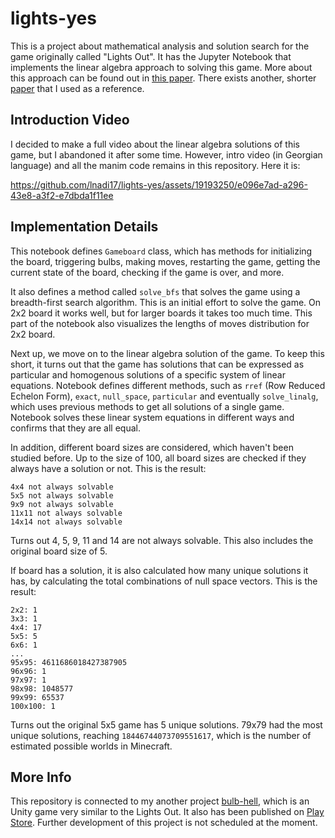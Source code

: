 # lights-yes

This is a project about mathematical analysis and solution search for the game originally called "Lights Out". 
It has the Jupyter Notebook that implements the linear algebra approach to solving this game. 
More about this approach can be found out in [this paper](https://dc.ewu.edu/cgi/viewcontent.cgi?article=1166&context=theses). 
There exists another, shorter [paper](http://buzzard.ups.edu/courses/2007spring/projects/olson-paper-revised.pdf) that I used as a reference.

## Introduction Video

I decided to make a full video about the linear algebra solutions of this game, but I abandoned it after some time. However, intro video (in Georgian language) and all the manim code remains in this repository. Here it is:

https://github.com/lnadi17/lights-yes/assets/19193250/e096e7ad-a296-43e8-a3f2-e7dbda1f11ee


## Implementation Details

This notebook defines `Gameboard` class, which has methods for initializing the board, triggering bulbs, making moves, restarting the game, getting the current state of the board, checking if the game is over, and more.

It also defines a method called `solve_bfs` that solves the game using a breadth-first search algorithm. This is an initial effort to 
solve the game. On 2x2 board it works well, but for larger boards it takes too much time. This part of the notebook also visualizes the lengths of moves distribution for 2x2 board.

Next up, we move on to the linear algebra solution of the game. To keep this short, it turns out that the game has solutions that can be expressed as particular and homogenous solutions of a specific system of linear equations. Notebook defines different methods, such as `rref` (Row Reduced Echelon Form), `exact`, `null_space`, `particular` and eventually `solve_linalg`, which uses previous methods to get all solutions of a single game. Notebook solves these linear system equations in different ways and confirms that they are all equal. 

In addition, different board sizes are considered, which haven't been studied before. Up to the size of 100, all board sizes are checked if they always have a solution or not. This is the result:
```
4x4 not always solvable
5x5 not always solvable
9x9 not always solvable
11x11 not always solvable
14x14 not always solvable
```
Turns out 4, 5, 9, 11 and 14 are not always solvable. This also includes the original board size of 5.

If board has a solution, it is also calculated how many unique solutions it has, by calculating the total combinations of null space vectors. This is the result:
```
2x2: 1
3x3: 1
4x4: 17
5x5: 5
6x6: 1
...
95x95: 4611686018427387905
96x96: 1
97x97: 1
98x98: 1048577
99x99: 65537
100x100: 1
```

Turns out the original 5x5 game has 5 unique solutions. 79x79 had the most unique solutions, reaching `18446744073709551617`, which is the number of estimated possible worlds in Minecraft.

## More Info
This repository is connected to my another project [bulb-hell](https://github.com/lnadi17/bulb-hell), which is an Unity game very similar to the Lights Out. It also has been published on [Play Store](https://play.google.com/store/apps/details?id=com.LukaNadiradze.LightsOn). Further development of this project is not scheduled at the moment.
